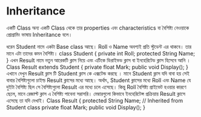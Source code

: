 # Inheritance

একটি Class অন্য একটি Class থেকে তার properties এবং characteristics বা বৈশিষ্ট্য নেওয়াকে প্রোগ্রামিং ভাষায় Inheritance বলে।

ধরেন Student নামে একটা Base class আছে। Roll ও Name অবশ্যই প্রতি স্টুডেন্ট এর থাকবে। তার মানে এটা তাদের কমন বৈশিষ্ট্য।
class Student {
private int Roll;
protected String Name;
}
এখন Result নামে নতুন আরেকটি ক্লাস নিয়ে এবং এটিকে ডিরাইভড ক্লাস বা ইনহেরিটেড ক্লাস হিসেবে আনি ।
Class Result extends Student
{
private float Mark;
public void Display();
}
এখানে দেখুন Result ক্লাস টি Student ক্লাস কে এক্সটেন্ড করছে । মানে Student ক্লাস যদি বাবা হয় সেই বাবার বৈশিষ্ট্যগুলো চাইল্ড Result ক্লাসের মধ্যে আছে। অর্থাৎ, Student ক্লাসের মধ্যে Roll এবং Name যে দুইটা বৈশিষ্ট্য ছিল সে বৈশিষ্ট্যগুলো Result এর মধ্যে চলে এসেছে। কিন্তু Roll বৈশিষ্ট্য প্রাইভেট হওয়ার কারণে ছেলে, মানে রেজাল্ট ক্লাস এ বৈশিষ্ট্য পাবেনা সরাসরি।
মেম্বারগুলো কিভাবে ইনহেরিটেন্স প্রক্রিয়ায় Result ক্লাসে এসেছে তা যদি দেখাই।
Class Result
{
protected String Name; // Inherited from Student class
private float Mark;
public void Display();
}
